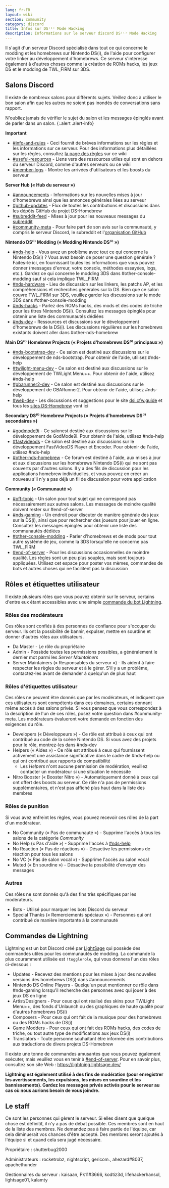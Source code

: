 ```yaml
---
lang: fr-FR
layout: wiki
section: community
category: discord
title: Infos sur DS⁽ⁱ⁾ Mode Hacking
description: Informations sur le serveur discord DS⁽ⁱ⁾ Mode Hacking
---
```


Il s'agit d'un serveur Discord spécialisé dans tout ce qui concerne le modding et les homebrews sur Nintendo DS(i), de l'aide pour configurer votre linker au développement d'homebrews. Ce serveur s'intéresse également à d'autres choses comme la création de ROMs hacks, les jeux DS et le modding de TWL_FIRM sur 3DS.

## Salons Discord
Il existe de nombreux salons pour différents sujets. Veillez donc à utiliser le bon salon afin que les autres ne soient pas inondés de conversations sans rapport.

N'oubliez jamais de vérifier le sujet du salon et les messages épinglés avant de parler dans un salon.
{:.alert .alert-info}

**Important**
- [#info-and-rules][info-and-rules] - Ceci fournit de brèves informations sur les règles et les informations sur ce serveur. Pour des informations plus détaillées sur les règles, consultez [la page des règles](discord-rules) sur ce wiki
- [#useful-resources][useful-resources] - Liens vers des ressources utiles qui sont en dehors du serveur Discord, comme d'autres serveurs ou ce wiki
- [#member-logs][member-logs] - Montre les arrivées d'utilisateurs et les boosts du serveur

**Server Hub (« Hub du serveur »)**
- [#announcements][announcements] - Informations sur les nouvelles mises à jour d'homebrews ainsi que les annonces générales liées au serveur
- [#github-updates][github-updates] - Flux de toutes les contributions et discussions dans les dépôts GitHub du projet DS-Homebrew
- [#subreddit-feed][subreddit-feed] - Mises à jour pour les nouveaux messages du [subreddit](https://reddit.com/r/NDSBrew)
- [#community-meta][community-meta] - Pour faire part de son avis sur la communauté, y compris le serveur Discord, le subreddit et l'[organisation GitHub](http://github.com/DS-Homebrew)

**Nintendo DS⁽ⁱ⁾ Modding (« Modding Nintendo DS⁽ⁱ⁾ »)**
- [#nds-help][nds-help] - Vous avez un problème avec tout ce qui concerne la Nintendo DS(i) ? Vous avez besoin de poser une question générale ? Faites-le ici, en fournissant toutes les informations que vous pouvez donner (messages d'erreur, votre console, méthodes essayées, logs, etc.). Gardez ce qui concerne le modding 3DS dans #other-console-modding sauf si cela implique TWL_FIRM
- [#nds-hardware][nds-hardware] - Lieu de discussion sur les linkers, les patchs AP, et les compréhensions et recherches générales sur la DS. Bien que ce salon couvre TWL_FIRM sur 3DS, veuillez garder les discussions sur le mode 3DS dans #other-console-modding
- [#nds-hacks][nds-hacks] - Parlez des ROMs hacks, des mods et des codes de triche pour les titres Nintendo DS(i). Consultez les messages épinglés pour obtenir une liste des communautés dédiées
- [#nds-dev][nds-dev] - Ressources et discussions sur le développement d'homebrews de la DS(i). Les discussions régulières sur les homebrews existants doivent aller dans #other-nds-homebrew

**Main DS⁽ⁱ⁾ Homebrew Projects (« Projets d'homebrews DS⁽ⁱ⁾ principaux »)**
- [#nds-bootstrap-dev][nds-bootstrap-dev] - Ce salon est destiné aux discussions sur le développement de nds-bootstrap. Pour obtenir de l'aide, utilisez #nds-help
- [#twilight-menu-dev][twilight-menu-dev] - Ce salon est destiné aux discussions sur le développement de TWiLight Menu++. Pour obtenir de l'aide, utilisez #nds-help
- [#gbarunner2-dev][gbarunner2-dev] - Ce salon est destiné aux discussions sur le développement de GBARunner2. Pour obtenir de l'aide, utilisez #nds-help
- [#web-dev][web-dev] - Les discussions et suggestions pour le site [dsi.cfw.guide](https://dsi.cfw.guide/) et tous les [sites DS-Homebrew](https://ds-homebrew.com/) vont ici

**Secondary DS⁽ⁱ⁾ Homebrew Projects (« Projets d'homebrews DS⁽ⁱ⁾ secondaires »)**
- [#godmode9i][godmode9i] - Ce salonest destiné aux discussions sur le développement de GodMode9i. Pour obtenir de l'aide, utilisez #nds-help
- [#fastvideods][fastvideods] - Ce salon est destiné aux discussions sur le développement FastVideoDS Player et Encoder. Pour obtenir de l'aide, utilisez #nds-help
- [#other-nds-homebrew][other-nds-homebrew] - Ce forum est destiné à l'aide, aux mises à jour et aux discussions sur les homebrews Nintendo DS(i) qui ne sont pas couverts par d'autres salons. Il y a des fils de discussion pour les applications homebrew individuelles, et vous pouvez en créer un nouveau s'il n'y a pas déjà un fil de discussion pour votre application

**Community (« Communauté »)**
- [#off-topic][off-topic] - Un salon pour tout sujet qui ne correspond pas nécessairement aux autres salons. Les messages de moindre qualité doivent rester sur #end-of-server
- [#nds-gaming][nds-gaming] - Un endroit pour discuter de manière générale des jeux sur la DS(i), ainsi que pour rechercher des joueurs pour jouer en ligne. Consultez les messages épinglés pour obtenir une liste des communautés dédiées
- [#other-console-modding][other-console-modding] - Parler d'homebrews et de mods pour tout autre système de jeu, comme la 3DS lorsqu'elle ne concerne pas TWL_FIRM
- [#end-of-server][end-of-server] - Pour les discussions occasionnelles de moindre qualité. Les règles sont un peu plus souples, mais sont toujours appliquées. Utilisez cet espace pour poster vos mèmes, commandes de bots et autres choses qui ne facilitent pas la discussion

## Rôles et étiquettes utilisateur
Il existe plusieurs rôles que vous pouvez obtenir sur le serveur, certains d'entre eux étant accessibles avec une simple [commande du bot Lightning](#lightning-commands).

### Rôles des modérateurs
Ces rôles sont confiés à des personnes de confiance pour s'occuper du serveur. Ils ont la possibilité de bannir, expulser, mettre en sourdine et donner d'autres rôles aux utilisateurs.

- Da Master - Le rôle du propriétaire
- Admin - Possède toutes les permissions possibles, a généralement le dernier mot parmi les *Server Maintainers*
- Server Maintainers (« Responsables du serveur ») - Ils aident à faire respecter les règles du serveur et à le gérer. S'il y a un problème, contactez-les avant de demander à quelqu'un de plus haut

### Rôles d'étiquettes utilisateur
Ces rôles ne peuvent être donnés que par les modérateurs, et indiquent que ces utilisateurs sont compétents dans ces domaines, certains donnant même accès à des salons privés. Si vous pensez que vous correspondez à la description de l'un de ces rôles, posez votre question dans #community-meta. Les modérateurs évalueront votre demande en fonction des exigences du rôle.

- Developers (« Développeurs ») - Ce rôle est attribué à ceux qui ont contribué au code de la scène Nintendo DS. Si vous avez des projets pour le rôle, montrez-les dans #nds-dev
- Helpers (« Aides ») - Ce rôle est attribué à ceux qui fournissent activement une assistance significative dans le cadre de #nds-help ou qui ont contribué aux rapports de compatibilité
   - Les *Helpers* n'ont aucune permission de modération, veuillez contacter un modérateur si une situation le nécessite
- Nitro Booster (« Booster Nitro ») - Automatiquement donné à ceux qui ont offert des boosts au serveur. Ce rôle n'a pas de permissions supplémentaires, et n'est pas affiché plus haut dans la liste des membres

### Rôles de punition
Si vous avez enfreint les règles, vous pouvez recevoir ces rôles de la part d'un modérateur.

- No Community (« Pas de communauté ») - Supprime l'accès à tous les salons de la catégorie *Community*
- No Help (« Pas d'aide ») - Supprime l'accès à [#nds-help][nds-help]
- No Reaction (« Pas de réactions ») - Désactive les permissions de réaction pour tous les salons
- No VC (« Pas de salon vocal ») - Supprime l'accès au salon vocal
- Muted (« En sourdine ») - Désactive la possibilité d'envoyer des messages

### Autres
Ces rôles ne sont donnés qu'à des fins très spécifiques par les modérateurs.

- Bots - Utilisé pour marquer les bots Discord du serveur
- Special Thanks (« Remerciements spéciaux ») - Personnes qui ont contribué de manière importante à la communauté

## Commandes de Lightning
Lightning est un bot Discord créé par [LightSage](https://github.com/LightSage) qui possède des commandes utiles pour les communautés de modding. La commande la plus couramment utilisée est `!togglerole`, qui vous donnera l'un des rôles ci-dessous :

- Updates - Recevez des mentions pour les mises à jour des nouvelles versions des homebrews DS(i) dans #announcements
- Nintendo DS Online Players - Quelqu'un peut mentionner ce rôle dans #nds-gaming lorsqu'il recherche des personnes avec qui jouer à des jeux DS en ligne
- Artist/Designers - Pour ceux qui ont réalisé des skins pour TWiLight Menu++, des fonds d'Unlaunch ou des graphiques de haute qualité pour d'autres homebrews DS(i)
- Composers - Pour ceux qui ont fait de la musique pour des homebrews ou des ROMs hacks de DS(i)
- Game Modders - Pour ceux qui ont fait des ROMs hacks, des codes de triche, ou tout autre type de modifications aux jeux DS(i)
- Translators - Toute personne souhaitant être informée des contributions aux traductions de divers projets DS-Homebrew

Il existe une tonne de commandes amusantes que vous pouvez également exécuter, mais veuillez vous en tenir à [#end-of-server][end-of-server]. Pour en savoir plus, consultez son site Web : <https://lightning.lightsage.dev/>

**Lightning est également utilisé à des fins de modération (pour enregistrer les avertissements, les expulsions, les mises en sourdine et les bannissements). Gardez les messages privés activés pour le serveur au cas où nous aurions besoin de vous joindre.**

## Le staff
Ce sont les personnes qui gèrent le serveur. Si elles disent que quelque chose est définitif, il n'y a pas de débat possible. Ces membres sont en haut de la liste des membres. Ne demandez pas à faire partie de l'équipe, car cela diminuerait vos chances d'être accepté. Des membres seront ajoutés à l'équipe si et quand cela sera jugé nécessaire.

Propriétaire : shutterbug2000

Administrateurs : rocketrobz, nightscript, gericom., ahezard#8037, apachethunder

Gestionnaires du serveur : kaisaan, Pk11#3666, kodtiz3d, lifehackerhansol, lightsage01, kalamty

<!-- Discord channel links -->
[info-and-rules]: https://discord.com/channels/283769550611152897/626620520330428436
[useful-resources]: https://discord.com/channels/283769550611152897/638041441079263283
[member-logs]: https://discord.com/channels/283769550611152897/677714673663082529

[announcements]: https://discord.com/channels/283769550611152897/283771381735489537
[github-updates]: https://discord.com/channels/283769550611152897/450065134191116290
[subreddit-feed]: https://discord.com/channels/283769550611152897/869830055377928243
[community-meta]: https://discord.com/channels/283769550611152897/715651368391671919

[nds-help]: https://discord.com/channels/283769550611152897/332961165829210117
[nds-hardware]: https://discord.com/channels/283769550611152897/547986366357700620
[nds-hacks]: https://discord.com/channels/283769550611152897/356988919738400768
[nds-dev]: https://discord.com/channels/283769550611152897/835273459339624499

[nds-bootstrap-dev]: https://discord.com/channels/283769550611152897/283769550611152897
[twilight-menu-dev]: https://discord.com/channels/283769550611152897/489307733074640926
[gbarunner2-dev]: https://discord.com/channels/283769550611152897/620310871800807466
[web-dev]: https://discord.com/channels/283769550611152897/744649302567157800

[godmode9i]: https://discord.com/channels/283769550611152897/497960894660083732
[fastvideods]: https://discord.com/channels/283769550611152897/1021121766585806989
[other-nds-homebrew]: https://discord.com/channels/283769550611152897/1025388133388394547

[off-topic]: https://discord.com/channels/283769550611152897/286686210225864725
[nds-gaming]: https://discord.com/channels/283769550611152897/668680785154408448
[other-console-modding]: https://discord.com/channels/283769550611152897/653706029736919051
[end-of-server]: https://discord.com/channels/283769550611152897/283770736215195648
